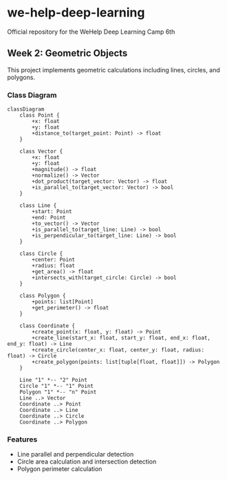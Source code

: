 # we-help-deep-learning
Official repository for the WeHelp Deep Learning Camp 6th

## Week 2: Geometric Objects
This project implements geometric calculations including lines, circles, and polygons.

### Class Diagram
```mermaid
classDiagram
    class Point {
        +x: float
        +y: float
        +distance_to(target_point: Point) -> float
    }

    class Vector {
        +x: float
        +y: float
        +magnitude() -> float
        +normalize() -> Vector
        +dot_product(target_vector: Vector) -> float
        +is_parallel_to(target_vector: Vector) -> bool
    }

    class Line {
        +start: Point
        +end: Point
        +to_vector() -> Vector
        +is_parallel_to(target_line: Line) -> bool
        +is_perpendicular_to(target_line: Line) -> bool
    }

    class Circle {
        +center: Point
        +radius: float
        +get_area() -> float
        +intersects_with(target_circle: Circle) -> bool
    }

    class Polygon {
        +points: list[Point]
        +get_perimeter() -> float
    }

    class Coordinate {
        +create_point(x: float, y: float) -> Point
        +create_line(start_x: float, start_y: float, end_x: float, end_y: float) -> Line
        +create_circle(center_x: float, center_y: float, radius: float) -> Circle
        +create_polygon(points: list[tuple[float, float]]) -> Polygon
    }

    Line "1" *-- "2" Point
    Circle "1" *-- "1" Point
    Polygon "1" *-- "n" Point
    Line ..> Vector
    Coordinate ..> Point
    Coordinate ..> Line
    Coordinate ..> Circle
    Coordinate ..> Polygon
```

### Features
- Line parallel and perpendicular detection
- Circle area calculation and intersection detection
- Polygon perimeter calculation
